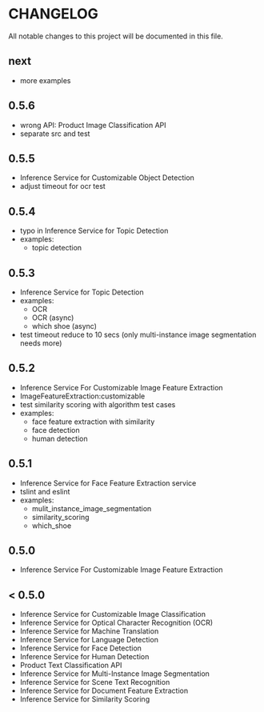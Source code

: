 # CHANGELOG

All notable changes to this project will be documented in this file.

## next
- more examples

## 0.5.6
- wrong API: Product Image Classification API
- separate src and test

## 0.5.5
- Inference Service for Customizable Object Detection
- adjust timeout for ocr test

## 0.5.4
- typo in Inference Service for Topic Detection
- examples:
  - topic detection

## 0.5.3
- Inference Service for Topic Detection
- examples:
  - OCR
  - OCR (async)
  - which shoe (async)
- test timeout reduce to 10 secs (only multi-instance image segmentation needs more)

<a name="v0.5.2"></a>
## 0.5.2
- Inference Service For Customizable Image Feature Extraction
- ImageFeatureExtraction:customizable
- test similarity scoring with algorithm test cases
- examples: 
  - face feature extraction with similarity
  - face detection
  - human detection

<a name="v0.5.1"></a>
## 0.5.1
- Inference Service for Face Feature Extraction service
- tslint and eslint
- examples: 
  - mulit_instance_image_segmentation
  - similarity_scoring
  - which_shoe

<a name="v0.5.0"></a>
## 0.5.0
- Inference Service For Customizable Image Feature Extraction

<a name="v0.1.9"></a>
## < 0.5.0
- Inference Service for Customizable Image Classification
- Inference Service for Optical Character Recognition (OCR)
- Inference Service for Machine Translation
- Inference Service for Language Detection
- Inference Service for Face Detection
- Inference Service for Human Detection
- Product Text Classification API
- Inference Service for Multi-Instance Image Segmentation
- Inference Service for Scene Text Recognition
- Inference Service for Document Feature Extraction
- Inference Service for Similarity Scoring

[v0.5.2]: https://github.com/choas/sap-leonardo/compare/v0.5.1...v0.5.2
[v0.5.1]: https://github.com/choas/sap-leonardo/compare/v0.5.0...v0.5.1
[v0.5.0]: https://github.com/choas/sap-leonardo/compare/v0.1.9...v0.5.0
[v0.1.9]: https://github.com/choas/sap-leonardo/compare/v0.1.2...v0.1.9
